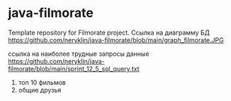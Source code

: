 # java-filmorate
Template repository for Filmorate project.
Ссылка на диаграмму БД
https://github.com/neryklin/java-filmorate/blob/main/graph_filmorate.JPG

ссылка на наиболее трудные запросы данные
https://github.com/neryklin/java-filmorate/blob/main/sprint_12_5_sql_query.txt
1. топ 10 фильмов
2. общие друзья
   

